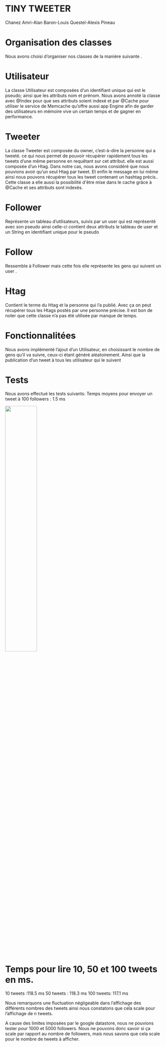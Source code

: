 # TINY TWEETER
Chanez Amri-Alan Baron-Louis Questel-Alexis Pineau

# Organisation des classes 
Nous avons choisi d’organiser nos classes de la manière suivante .

# Utilisateur
La classe Utilisateur est composées d’un identifiant unique qui est le pseudo; ainsi que les attributs nom et prénom.
Nous avons annoté la classe avec @Index pour que ses attributs soient indexé et par @Cache pour utiliser le service de Memcache qu’offre aussi app Engine afin de garder des utilisateurs en mémoire vive un certain temps et de gagner en performance.
 
# Tweeter
La classe Tweeter est composée  du owner, c’est-à-dire la personne qui a tweeté. ce qui nous permet de pouvoir récupérer rapidement tous les tweets d’une même personne en requêtant sur cet attribut. elle est aussi composée d’un Htag. Dans notre cas, nous avons considéré que nous pouvions avoir qu’un seul Htag par tweet. Et enfin le message en lui même ainsi nous pouvons récupérer tous les tweet contenant un hashtag précis.. 
Cette classe a elle aussi la possibilité d'être mise dans le cache grâce à @Cache et ses attributs sont indexés. 


# Follower
Représente un tableau d’utilisateurs, suivis par un  user qui est représenté avec son pseudo ainsi celle-ci contient deux attributs le tableau de user et un String en identifiant unique  pour le pseudo 

# Follow
Ressemble à Follower mais cette fois elle représente les gens qui suivent un user .

# Htag  
Contient le terme du Htag et la personne qui l’a publié. Avec ça on peut récupérer tous les Htags postés par une personne précise. Il est bon de noter que cette classe n’a pas été utilisée par manque de temps.

    
# Fonctionnalitées
Nous avons implémenté l’ajout d’un Utilisateur, en choisissant le nombre de gens qu’il va suivre, ceux-ci  étant généré aléatoirement. Ainsi que la publication d’un tweet à tous les utilisateur qui le suivent 


# Tests
Nous avons effectué les tests suivants:
Temps moyens pour envoyer un tweet à 100 followers : 1.5 ms 

<img src="https://user-images.githubusercontent.com/30860866/50741460-a25e5500-11fd-11e9-908a-e1db4b6e4275.png" width="45%"></img>

# Temps pour lire 10, 50 et 100 tweets en ms. 
10 tweets :118.5 ms
50 tweets : 118.3 ms
100 tweets: 117.1 ms


Nous remarquons une fluctuation négligeable dans l’affichage des différents nombres des tweets ainsi nous constatons que cela scale pour l’affichage de n tweets. 

A cause des limites imposées par le google datastore, nous ne pouvions tester pour 1000 et 5000 followers. Nous ne pouvons donc savoir si ça scale par rapport au nombre de followers, mais nous savons que cela scale pour le nombre de tweets à afficher.
